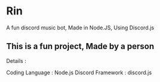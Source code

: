 # Rin
A fun discord music bot, Made in Node.JS, Using Discord.js


## This is a fun project, Made by a person

Details :

Coding Language : Node.js
Discord Framework : discord.js
